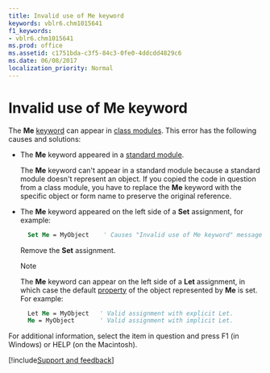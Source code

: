 ```yaml
---
title: Invalid use of Me keyword
keywords: vblr6.chm1015641
f1_keywords:
- vblr6.chm1015641
ms.prod: office
ms.assetid: c1751bda-c3f5-84c3-0fe0-4ddcdd4829c6
ms.date: 06/08/2017
localization_priority: Normal
---
```



# Invalid use of Me keyword

The **Me** [keyword](../../Glossary/vbe-glossary.md#keyword) can appear in [class modules](../../Glossary/vbe-glossary.md#class-module). This error has the following causes and solutions:

- The **Me** keyword appeared in a [standard module](../../Glossary/vbe-glossary.md#standard-module).
    
  The **Me** keyword can't appear in a standard module because a standard module doesn't represent an object. If you copied the code in question from a class module, you have to replace the **Me** keyword with the specific object or form name to preserve the original reference.
    
- The **Me** keyword appeared on the left side of a **Set** assignment, for example:
    
  ```vb
    Set Me = MyObject    ' Causes "Invalid use of Me keyword" message. 

  ```

  Remove the **Set** assignment.
    
  > [!NOTE] 
  > The **Me** keyword can appear on the left side of a **Let** assignment, in which case the default [property](../../Glossary/vbe-glossary.md#property) of the object represented by **Me** is set. For example:

  ```vb
    Let Me = MyObject   ' Valid assignment with explicit Let. 
    Me = MyObject       ' Valid assignment with implicit Let. 
  ```

For additional information, select the item in question and press F1 (in Windows) or HELP (on the Macintosh).

[!include[Support and feedback](~/includes/feedback-boilerplate.md)]
